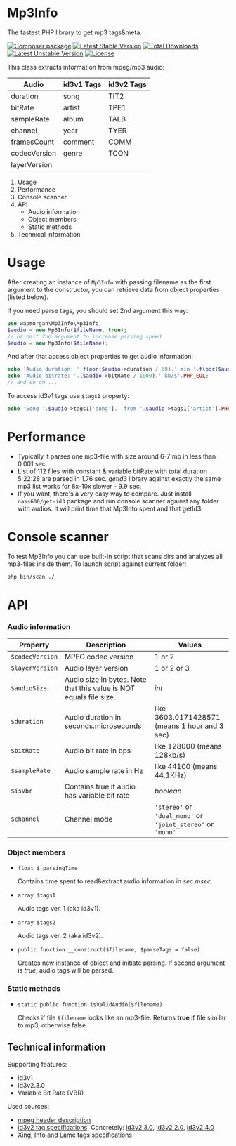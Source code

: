 # Mp3Info
The fastest PHP library to get mp3 tags&meta.

[![Composer package](http://xn--e1adiijbgl.xn--p1acf/badge/wapmorgan/mp3info)](https://packagist.org/packages/wapmorgan/mp3info)
[![Latest Stable Version](https://poser.pugx.org/wapmorgan/mp3info/v/stable)](https://packagist.org/packages/wapmorgan/mp3info)
[![Total Downloads](https://poser.pugx.org/wapmorgan/mp3info/downloads)](https://packagist.org/packages/wapmorgan/mp3info)
[![Latest Unstable Version](https://poser.pugx.org/wapmorgan/mp3info/v/unstable)](https://packagist.org/packages/wapmorgan/mp3info)
[![License](https://poser.pugx.org/wapmorgan/mp3info/license)](https://packagist.org/packages/wapmorgan/mp3info)

This class extracts information from mpeg/mp3 audio:

| Audio        | id3v1 Tags | id3v2 Tags |
|--------------|------------|------------|
| duration     | song       | TIT2       |
| bitRate      | artist     | TPE1       |
| sampleRate   | album      | TALB       |
| channel      | year       | TYER       |
| framesCount  | comment    | COMM       |
| codecVersion | genre      | TCON       |
| layerVersion |            |            |

1. Usage
2. Performance
3. Console scanner
4. API
	- Audio information
	- Object members
	- Static methods
4. Technical information

# Usage
After creating an instance of `Mp3Info` with passing filename as the first argument to the constructor, you can retrieve data from object properties (listed below).

If you need parse tags, you should set 2nd argument this way:

```php
use wapmorgan\Mp3Info\Mp3Info;
$audio = new Mp3Info($fileName, true);
// or omit 2nd argument to increase parsing speed
$audio = new Mp3Info($fileName);
```

And after that access object properties to get audio information:

```php
echo 'Audio duration: '.floor($audio->duration / 60).' min '.floor($audio->duration % 60).' sec'.PHP_EOL;
echo 'Audio bitrate: '.($audio->bitRate / 1000).' kb/s'.PHP_EOL;
// and so on ...
```

To access id3v1 tags use `$tags1` property:

```php
echo 'Song '.$audio->tags1['song'].' from '.$audio->tags1['artist'].PHP_EOL;
```

# Performance

* Typically it parses one mp3-file with size around 6-7 mb in less than 0.001 sec.
* List of 112 files with constant & variable bitRate with total duration 5:22:28 are parsed in 1.76 sec. *getId3* library against exactly the same mp3 list works for 8x-10x slower - 9.9 sec.
* If you want, there's a very easy way to compare. Just install `nass600/get-id3` package and run console scanner against any folder with audios. It will print time that Mp3Info spent and that getId3.


# Console scanner
To test Mp3Info you can use built-in script that scans dirs and analyzes all mp3-files inside them. To launch script against current folder:

```bash
php bin/scan ./
```

# API

### Audio information

| Property        | Description                                                        | Values                                                      |
|-----------------|--------------------------------------------------------------------|-------------------------------------------------------------|
| `$codecVersion` | MPEG codec version                                                 | 1 or 2                                                      |
| `$layerVersion` | Audio layer version                                                | 1 or 2 or 3                                                 |
| `$audioSize`    | Audio size in bytes. Note that this value is NOT equals file size. | *int*                                                       |
| `$duration`     | Audio duration in seconds.microseconds                             | like 3603.0171428571 (means 1 hour and 3 sec)               |
| `$bitRate`      | Audio bit rate in bps                                              | like 128000 (means 128kb/s)                                 |
| `$sampleRate`   | Audio sample rate in Hz                                            | like 44100 (means 44.1KHz)                                  |
| `$isVbr`        | Contains true if audio has variable bit rate                       | *boolean*                                                   |
| `$channel`      | Channel mode                                                       | `'stereo'` or `'dual_mono'` or `'joint_stereo'` or `'mono'` |

### Object members
- `float $_parsingTime`

	Contains time spent to read&extract audio information in *sec.msec*.

- `array $tags1`

	Audio tags ver. 1 (aka id3v1).

- `array $tags2`

	Audio tags ver. 2 (aka id3v2).

- `public function __construct($filename, $parseTags = false)`

	Creates new instance of object and initiate parsing. If second argument is *true*, audio tags will be parsed.

### Static methods

- `static public function isValidAudio($filename)`

	Checks if file `$filename` looks like an mp3-file. Returns **true** if file similar to mp3, otherwise false.

## Technical information
Supporting features:
* id3v1
* id3v2.3.0
* Variable Bit Rate (VBR)

Used sources:
* [mpeg header description](http://mpgedit.org/mpgedit/mpeg_format/mpeghdr.htm)
* [id3v2 tag specifications](http://id3.org/Developer%20Information). Сoncretely: [id3v2.3.0](http://id3.org/id3v2.3.0), [id3v2.2.0](http://id3.org/id3v2-00), [id3v2.4.0](http://id3.org/id3v2.4.0-changes)
* [Xing, Info and Lame tags specifications](http://gabriel.mp3-tech.org/mp3infotag.html)
